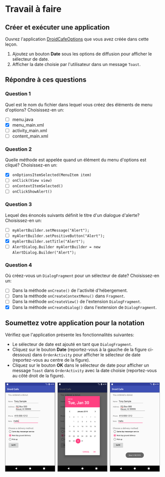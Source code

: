 # Travail à faire

## Créer et exécuter une application

Ouvrez l'application [DroidCafeOptions](https://github.com/khammami/android-fundamentals-exycodelabs/tree/master/DroidCafeOptions) que vous avez créée dans cette leçon.

1. Ajoutez un bouton **Date** sous les options de diffusion pour afficher le sélecteur de date.
2. Afficher la date choisie par l'utilisateur dans un message `Toast`.

## Répondre à ces questions

### **Question 1**

Quel est le nom du fichier dans lequel vous créez des éléments de menu d'options? Choisissez-en un:

- [ ] menu.java
- [x] menu_main.xml
- [ ] activity_main.xml
- [ ] content_main.xml

### **Question 2**

Quelle méthode est appelée quand un élément du menu d'options est cliqué? Choisissez-en un:

- [x] `onOptionsItemSelected(MenuItem item)`
- [ ] `onClick(View view)`
- [ ] `onContextItemSelected()`
- [ ] `onClickShowAlert()`

### **Question 3**

Lequel des énoncés suivants définit le titre d'un dialogue d'alerte? Choisissez-en un:

- [ ] `myAlertBuilder.setMessage("Alert");`
- [ ] `myAlertBuilder.setPositiveButton("Alert");`
- [x] `myAlertBuilder.setTitle("Alert");`
- [ ] `AlertDialog.Builder myAlertBuilder = new AlertDialog.Builder("Alert");`

### **Question 4**

Où créez-vous un `DialogFragment` pour un sélecteur de date? Choisissez-en un:

- [ ] Dans la méthode `onCreate()` de l'activité d'hébergement.
- [ ] Dans la méthode `onCreateContextMenu()` dans `Fragment`.
- [ ] Dans la méthode `onCreateView()` de l'extension `DialogFragment`.
- [x] Dans la méthode `onCreateDialog()` dans l'extension de `DialogFragment`.

## Soumettez votre application pour la notation

Vérifiez que l'application présente les fonctionnalités suivantes:

* Le sélecteur de date est ajouté en tant que `DialogFragment`.
* Cliquez sur le bouton **Date** (reportez-vous à la gauche de la figure ci-dessous) dans `OrderActivity` pour afficher le sélecteur de date (reportez-vous au centre de la figure).
* Cliquez sur le bouton **OK** dans le sélecteur de date pour afficher un message `Toast` dans `OrderActivity` avec la date choisie (reportez-vous au côté droit de la figure).

![screenshot](./images/screenshot.png)

